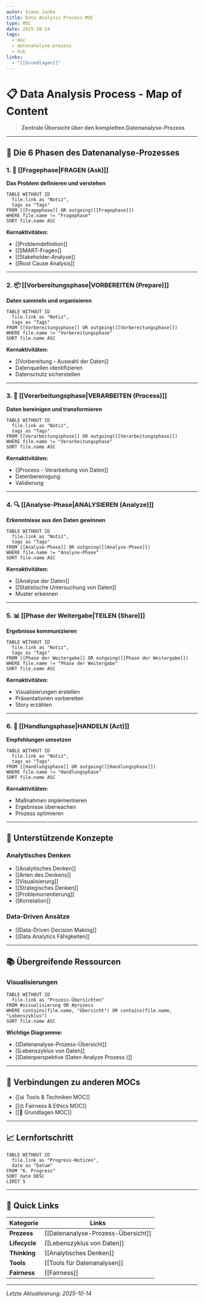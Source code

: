 ```yaml
---
autor: Simon Janke
title: Data Analysis Process MOC
type: MOC
date: 2025-10-14
tags:
  - moc
  - datenanalyse-prozess
  - hub
links:
  - "[[Grundlagen]]"
---
```


# 📋 Data Analysis Process - Map of Content

> **Zentrale Übersicht über den kompletten Datenanalyse-Prozess**

---

## 🔄 Die 6 Phasen des Datenanalyse-Prozesses

### 1. 🎯 [[Fragephase|FRAGEN (Ask)]]
**Das Problem definieren und verstehen**

```dataview
TABLE WITHOUT ID
  file.link as "Notiz",
  tags as "Tags"
FROM [[Fragephase]] OR outgoing([[Fragephase]])
WHERE file.name != "Fragephase"
SORT file.name ASC
```

**Kernaktivitäten:**
- [[Problemdefinition]]
- [[SMART-Fragen]]
- [[Stakeholder-Analyse]]
- [[Root Cause Analysis]]

---

### 2. 📦 [[Vorbereitungsphase|VORBEREITEN (Prepare)]]
**Daten sammeln und organisieren**

```dataview
TABLE WITHOUT ID
  file.link as "Notiz",
  tags as "Tags"
FROM [[Vorbereitungsphase]] OR outgoing([[Vorbereitungsphase]])
WHERE file.name != "Vorbereitungsphase"
SORT file.name ASC
```

**Kernaktivitäten:**
- [[Vorbereitung - Auswahl der Daten]]
- Datenquellen identifizieren
- Datenschutz sicherstellen

---

### 3. 🧹 [[Verarbeitungsphase|VERARBEITEN (Process)]]
**Daten bereinigen und transformieren**

```dataview
TABLE WITHOUT ID
  file.link as "Notiz",
  tags as "Tags"
FROM [[Verarbeitungsphase]] OR outgoing([[Verarbeitungsphase]])
WHERE file.name != "Verarbeitungsphase"
SORT file.name ASC
```

**Kernaktivitäten:**
- [[Process - Verarbeitung von Daten]]
- Datenbereinigung
- Validierung

---

### 4. 🔍 [[Analyse-Phase|ANALYSIEREN (Analyze)]]
**Erkenntnisse aus den Daten gewinnen**

```dataview
TABLE WITHOUT ID
  file.link as "Notiz",
  tags as "Tags"
FROM [[Analyse-Phase]] OR outgoing([[Analyse-Phase]])
WHERE file.name != "Analyse-Phase"
SORT file.name ASC
```

**Kernaktivitäten:**
- [[Analyse der Daten]]
- [[Statistische Untersuchung von Daten]]
- Muster erkennen

---

### 5. 📊 [[Phase der Weitergabe|TEILEN (Share)]]
**Ergebnisse kommunizieren**

```dataview
TABLE WITHOUT ID
  file.link as "Notiz",
  tags as "Tags"
FROM [[Phase der Weitergabe]] OR outgoing([[Phase der Weitergabe]])
WHERE file.name != "Phase der Weitergabe"
SORT file.name ASC
```

**Kernaktivitäten:**
- Visualisierungen erstellen
- Präsentationen vorbereiten
- Story erzählen

---

### 6. 🚀 [[Handlungsphase|HANDELN (Act)]]
**Empfehlungen umsetzen**

```dataview
TABLE WITHOUT ID
  file.link as "Notiz",
  tags as "Tags"
FROM [[Handlungsphase]] OR outgoing([[Handlungsphase]])
WHERE file.name != "Handlungsphase"
SORT file.name ASC
```

**Kernaktivitäten:**
- Maßnahmen implementieren
- Ergebnisse überwachen
- Prozess optimieren

---

## 🧠 Unterstützende Konzepte

### Analytisches Denken
- [[Analytisches Denken]]
- [[Arten des Denkens]]
- [[Visualisierung]]
- [[Strategisches Denken]]
- [[Problemorientierung]]
- [[Korrelation]]

### Data-Driven Ansätze
- [[Data-Driven Decision Making]]
- [[Data Analytics Fähigkeiten]]

---

## 📚 Übergreifende Ressourcen

### Visualisierungen
```dataview
TABLE WITHOUT ID
  file.link as "Prozess-Übersichten"
FROM #visualisierung OR #prozess
WHERE contains(file.name, "Übersicht") OR contains(file.name, "Lebenszyklus")
SORT file.name ASC
```

**Wichtige Diagramme:**
- [[Datenanalyse-Prozess-Übersicht]]
- [[Lebenszyklus von Daten]]
- [[Datenperspektive (Daten Analyze Prozess )]]

---

## 🔗 Verbindungen zu anderen MOCs

- [[📊 Tools & Techniken MOC]]
- [[⚖️ Fairness & Ethics MOC]]
- [[📖 Grundlagen MOC]]

---

## 📈 Lernfortschritt

```dataview
TABLE WITHOUT ID
  file.link as "Progress-Notizen",
  date as "Datum"
FROM "6. Progress"
SORT date DESC
LIMIT 5
```

---

## 🎯 Quick Links

| Kategorie | Links |
|-----------|-------|
| **Prozess** | [[Datenanalyse-Prozess-Übersicht]] |
| **Lifecycle** | [[Lebenszyklus von Daten]] |
| **Thinking** | [[Analytisches Denken]] |
| **Tools** | [[Tools für Datenanalysen]] |
| **Fairness** | [[Fairness]] |

---

*Letzte Aktualisierung: 2025-10-14*
